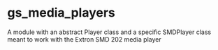 # gs_media_players

A module with an abstract Player class and a specific SMDPlayer class meant to work with the Extron SMD 202 media player
